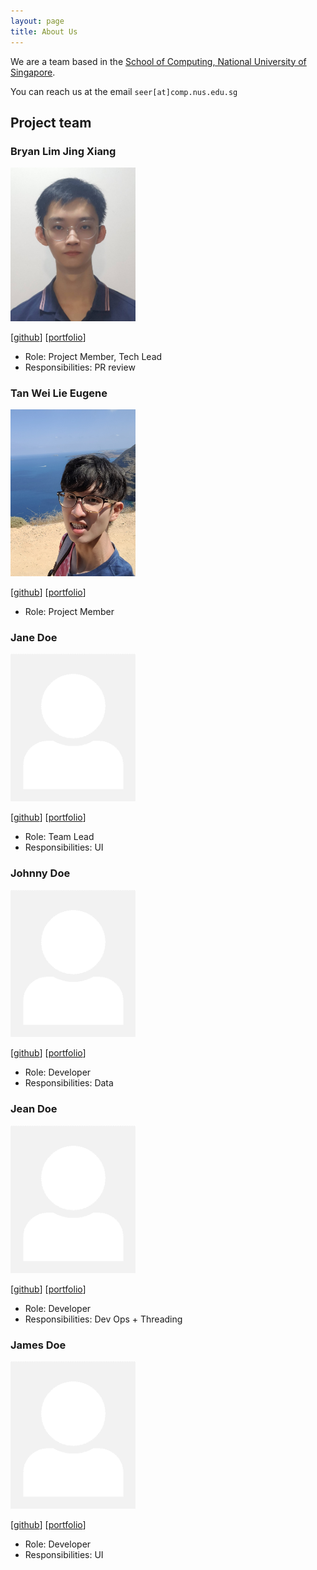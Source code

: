 ```yaml
---
layout: page
title: About Us
---
```


We are a team based in the [School of Computing, National University of Singapore](http://www.comp.nus.edu.sg).

You can reach us at the email `seer[at]comp.nus.edu.sg`

## Project team

### Bryan Lim Jing Xiang

<img src="images/bryanljx.jpg" width="200px">

[[github](https://github.com/bryanljx)]
[[portfolio](team/bryanljx.md)]

* Role: Project Member, Tech Lead
* Responsibilities: PR review

### Tan Wei Lie Eugene

<img src="images/eugenetanwl3881.png" width="200px">

[[github](https://github.com/eugenetanwl3881)]
[[portfolio](team/eugenetanwl3881.md)]

* Role: Project Member

### Jane Doe

<img src="images/johndoe.png" width="200px">

[[github](http://github.com/johndoe)]
[[portfolio](team/johndoe.md)]

* Role: Team Lead
* Responsibilities: UI

### Johnny Doe

<img src="images/johndoe.png" width="200px">

[[github](http://github.com/johndoe)] [[portfolio](team/johndoe.md)]

* Role: Developer
* Responsibilities: Data

### Jean Doe

<img src="images/johndoe.png" width="200px">

[[github](http://github.com/johndoe)]
[[portfolio](team/johndoe.md)]

* Role: Developer
* Responsibilities: Dev Ops + Threading

### James Doe

<img src="images/johndoe.png" width="200px">

[[github](http://github.com/johndoe)]
[[portfolio](team/johndoe.md)]

* Role: Developer
* Responsibilities: UI

